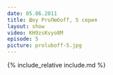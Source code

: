```yaml
---
date: 05.06.2011
title: Шоу ProЛюбoff, 5 серия
layout: show
video: KH9zsKvyo8M
episode: 5
picture: proluboff-5.jpg
---
```


{% include_relative include.md %}
